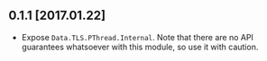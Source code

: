 ## 0.1.1 [2017.01.22]
* Expose `Data.TLS.PThread.Internal`. Note that there are no API guarantees
  whatsoever with this module, so use it with caution.
